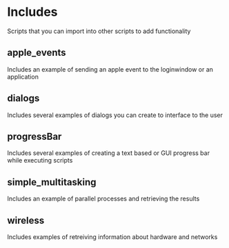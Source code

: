 # Includes
Scripts that you can import into other scripts to add functionality

## apple_events
Includes an example of sending an apple event to the loginwindow or an application

## dialogs
Includes several examples of dialogs you can create to interface to the user

## progressBar
Includes several examples of creating a text based or GUI progress bar while executing scripts

## simple_multitasking
Includes an example of parallel processes and retrieving the results

## wireless
Includes examples of retreiving information about hardware and networks